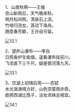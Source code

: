 1、山居秋暝——王维<br>
空山新雨后，天气晚来秋。<br>
明月松间照，清泉石上流。<br>
竹喧归浣女，莲动下渔舟。<br>
随意春芳歇，王孙自可留。<br>

![12.1](https://github.com/FreakLee/AI_Pictures_For_Poetry/blob/main/%E8%AF%97/12.1.jpeg)

2、望庐山瀑布——李白<br>
日照香炉生紫烟，遥看瀑布挂前川。<br>
飞流直下三千尺，疑是银河落九天。<br>

![13.1](https://github.com/FreakLee/AI_Pictures_For_Poetry/blob/main/%E8%AF%97/13.1.jpeg)

3、饮湖上初晴后雨——苏轼<br>
水光潋滟晴方好，山色空蒙雨亦奇。<br>
欲把西湖比西子，淡妆浓抹总相宜。<br>

![14.1](https://github.com/FreakLee/AI_Pictures_For_Poetry/blob/main/%E8%AF%97/14.1.jpeg)